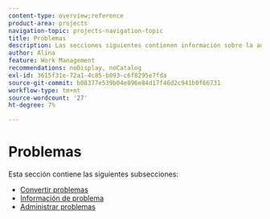 ```yaml
---
content-type: overview;reference
product-area: projects
navigation-topic: projects-navigation-topic
title: Problemas
description: Las secciones siguientes contienen información sobre la administración y conversión de problemas en Adobe Workfront.
author: Alina
feature: Work Management
recommendations: noDisplay, noCatalog
exl-id: 3615f31e-72a1-4c85-b093-c6f8295e7fda
source-git-commit: b08377e539b04e896e84d17f46d2c941b0f66731
workflow-type: tm+mt
source-wordcount: '27'
ht-degree: 7%

---
```


# Problemas

Esta sección contiene las siguientes subsecciones:

* [Convertir problemas](../../manage-work/issues/convert-issues/convert-issues-overview.md)
* [Información de problema](../../manage-work/issues/issue-information/issue-info-overview.md)
* [Administrar problemas](../../manage-work/issues/manage-issues/manage-issues-overview.md)
